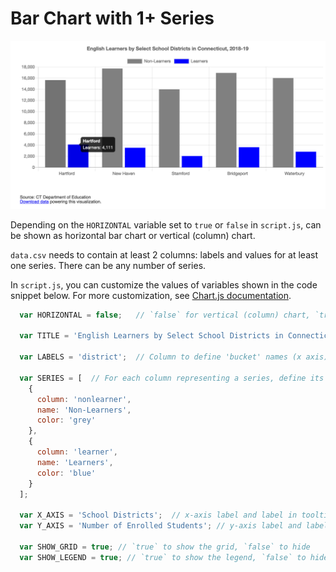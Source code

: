# Bar Chart with 1+ Series

![Bar chart with any number of series](../images/bar-chart.png)

Depending on the `HORIZONTAL` variable set to `true` or `false` in `script.js`, can be shown as horizontal bar chart or vertical (column) chart.

`data.csv` needs to contain at least 2 columns: labels and values for at least one series.
There can be any number of series.

In `script.js`, you can customize the values of variables shown in the code snippet below. For more customization, see [Chart.js documentation](https://www.chartjs.org/docs/latest/).

```javascript
  var HORIZONTAL = false;   // `false` for vertical (column) chart, `true` for horizontal bar 

  var TITLE = 'English Learners by Select School Districts in Connecticut, 2018-19';

  var LABELS = 'district';  // Column to define 'bucket' names (x axis)

  var SERIES = [  // For each column representing a series, define its name and color
    {
      column: 'nonlearner',
      name: 'Non-Learners',
      color: 'grey'
    },
    {
      column: 'learner',
      name: 'Learners',
      color: 'blue'
    }
  ];

  var X_AXIS = 'School Districts';  // x-axis label and label in tooltip
  var Y_AXIS = 'Number of Enrolled Students'; // y-axis label and label in tooltip

  var SHOW_GRID = true; // `true` to show the grid, `false` to hide
  var SHOW_LEGEND = true; // `true` to show the legend, `false` to hide
```